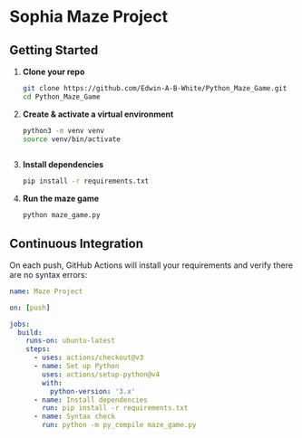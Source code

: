 # Sophia Maze Project

## Getting Started

1. **Clone your repo**

   ```bash
   git clone https://github.com/Edwin-A-B-White/Python_Maze_Game.git
   cd Python_Maze_Game
   ```

2. **Create & activate a virtual environment**

   ```bash
   python3 -m venv venv
   source venv/bin/activate
 
   ```

3. **Install dependencies**

   ```bash
   pip install -r requirements.txt
   ```

4. **Run the maze game**

   ```bash
   python maze_game.py
   ```

## Continuous Integration

On each push, GitHub Actions will install your requirements and verify there are no syntax errors:

```yaml
name: Maze Project

on: [push]

jobs:
  build:
    runs-on: ubuntu-latest
    steps:
      - uses: actions/checkout@v3
      - name: Set up Python
        uses: actions/setup-python@v4
        with:
          python-version: '3.x'
      - name: Install dependencies
        run: pip install -r requirements.txt
      - name: Syntax check
        run: python -m py_compile maze_game.py
```
